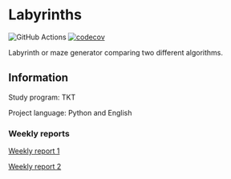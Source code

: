 # Labyrinths
![GitHub Actions](https://github.com/Siihi/Labyrinths_tira//workflows/CI/badge.svg)
[![codecov](https://codecov.io/gh/Siihi/Labyrinths_tira/branch/main/graph/badge.svg?token=5YRqisc03R)](https://codecov.io/gh/Siihi/Labyrinths_tira)

Labyrinth or maze generator comparing two different algorithms.

## Information
Study program: TKT

Project language: Python and English

### Weekly reports

[Weekly report 1](https://github.com/Siihi/Labyrinths_tira/blob/main/documentation/weekly_report_1.md)

[Weekly report 2](https://github.com/Siihi/Labyrinths_tira/blob/main/documentation/weekly_report_2.md)
